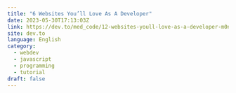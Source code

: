 ```yaml
---
title: "6 Websites You’ll Love As A Developer"
date: 2023-05-30T17:13:03Z
link: https://dev.to/med_code/12-websites-youll-love-as-a-developer-m0n?utm_medium=RSS&utm_source=news.12bit.vn
site: dev.to
language: English
category:
  - webdev
  - javascript
  - programming
  - tutorial
draft: false
---
```

